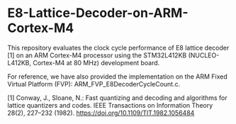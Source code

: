 # E8-Lattice-Decoder-on-ARM-Cortex-M4
This repository evaluates the clock cycle performance of E8 lattice decoder [1] on an ARM Cortex-M4 processor using the STM32L412KB (NUCLEO-L412KB, Cortex-M4 at 80 MHz) development board.

For reference, we have also provided the implementation on the ARM Fixed Virtual Platform (FVP): ARM_FVP_E8DecoderCycleCount.c.

[1] Conway, J., Sloane, N.: Fast quantizing and decoding and algorithms for lattice quantizers and codes. IEEE Transactions on Information Theory 28(2), 227–232 (1982). https://doi.org/10.1109/TIT.1982.1056484
